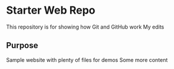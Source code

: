 # Starter Web Repo

This repository is for showing how Git and GitHub work
My edits

## Purpose

Sample website with plenty of files for demos
Some more content
